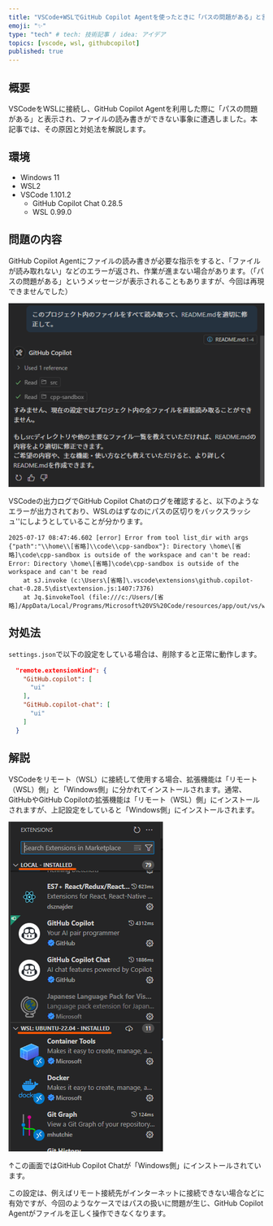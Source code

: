```yaml
---
title: "VSCode+WSLでGitHub Copilot Agentを使ったときに「パスの問題がある」と言われたときの対処法"
emoji: "✨"
type: "tech" # tech: 技術記事 / idea: アイデア
topics: [vscode, wsl, githubcopilot]
published: true
---
```


## 概要

VSCodeをWSLに接続し、GitHub Copilot Agentを利用した際に「パスの問題がある」と表示され、ファイルの読み書きができない事象に遭遇しました。本記事では、その原因と対処法を解説します。

## 環境

- Windows 11
- WSL2
- VSCode 1.101.2
  - GitHub Copilot Chat 0.28.5
  - WSL 0.99.0

## 問題の内容

GitHub Copilot Agentにファイルの読み書きが必要な指示をすると、「ファイルが読み取れない」などのエラーが返され、作業が進まない場合があります。（「パスの問題がある」というメッセージが表示されることもありますが、今回は再現できませんでした）

![](/images/github-copilot-agent.png)

VSCodeの出力ログでGitHub Copilot Chatのログを確認すると、以下のようなエラーが出力されており、WSLのはずなのにパスの区切りをバックスラッシュ'\'にしようとしていることが分かります。

```
2025-07-17 08:47:46.602 [error] Error from tool list_dir with args {"path":"\\home\\[省略]\\code\\cpp-sandbox"}: Directory \home\[省略]\code\cpp-sandbox is outside of the workspace and can't be read: Error: Directory \home\[省略]\code\cpp-sandbox is outside of the workspace and can't be read
    at sJ.invoke (c:\Users\[省略]\.vscode\extensions\github.copilot-chat-0.28.5\dist\extension.js:1407:7376)
    at Jq.$invokeTool (file:///c:/Users/[省略]/AppData/Local/Programs/Microsoft%20VS%20Code/resources/app/out/vs/workbench/api/node/extensionHostProcess.js:153:2728)
```

## 対処法

`settings.json`で以下の設定をしている場合は、削除すると正常に動作します。

```json
  "remote.extensionKind": {
    "GitHub.copilot": [
      "ui"
    ],
    "GitHub.copilot-chat": [
      "ui"
    ]
  }
```

## 解説

VSCodeをリモート（WSL）に接続して使用する場合、拡張機能は「リモート（WSL）側」と「Windows側」に分かれてインストールされます。通常、GitHubやGitHub Copilotの拡張機能は「リモート（WSL）側」にインストールされますが、上記設定をしていると「Windows側」にインストールされます。

![](/images/extension.png)

↑この画面ではGitHub Copilot Chatが「Windows側」にインストールされています。

この設定は、例えばリモート接続先がインターネットに接続できない場合などに有効ですが、今回のようなケースではパスの扱いに問題が生じ、GitHub Copilot Agentがファイルを正しく操作できなくなります。
